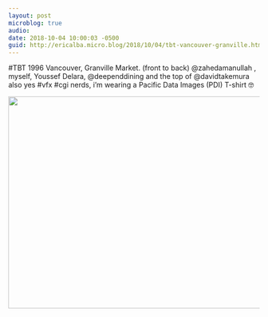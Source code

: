 ```yaml
---
layout: post
microblog: true
audio: 
date: 2018-10-04 10:00:03 -0500
guid: http://ericalba.micro.blog/2018/10/04/tbt-vancouver-granville.html
---
```

#TBT 1996 Vancouver, Granville Market. (front to back) @zahedamanullah , myself, Youssef Delara, @deependdining and the top of @davidtakemura 
also yes #vfx #cgi nerds, i’m wearing a Pacific Data Images (PDI) T-shirt 🤓

<img src="http://micro.ericalba.com/uploads/2018/0e929e509b.jpg" width="600" height="426" />
